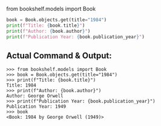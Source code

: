 
from bookshelf.models import Book

```python
book = Book.objects.get(title="1984")
print(f"Title: {book.title}")
print(f"Author: {book.author}")
print(f"Publication Year: {book.publication_year}")
```

## Actual Command & Output:

```
>>> from bookshelf.models import Book
>>> book = Book.objects.get(title="1984")
>>> print(f"Title: {book.title}")
Title: 1984
>>> print(f"Author: {book.author}")
Author: George Orwell
>>> print(f"Publication Year: {book.publication_year}")
Publication Year: 1949
>>> book
<Book: 1984 by George Orwell (1949)>
```
